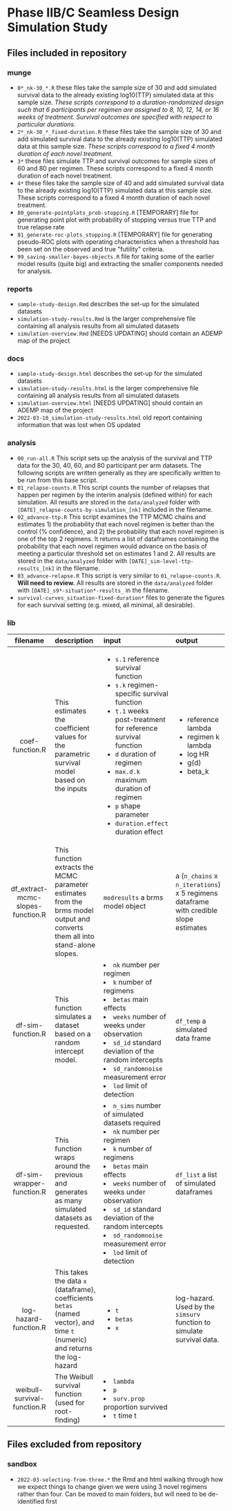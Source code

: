 # Phase IIB/C Seamless Design Simulation Study

## Files included in repository

### munge

+ `0*_nk-30_*.R` these files take the sample size of 30 and add simulated survival data to the already existing log10(TTP) simulated data at this sample size. *These scripts correspond to a duration-randomized design such that 6 participants per regimen are assigned to 8, 10, 12, 14, or 16 weeks of treatment. Survival outcomes are specified with respect to particular durations.*  
+ `2*_nk-30_*_fixed-duration.R` these files take the sample size of 30 and add simulated survival data to the already existing log10(TTP) simulated data at this sample size. *These scripts correspond to a fixed 4 month duration of each novel treatment.* 
+ `3*` these files simulate TTP and survival outcomes for sample sizes of 60 and 80 per regimen. These scripts correspond to a fixed 4 month duration of each novel treatment.
+ `4*` these files take the sample size of 40 and add simulated survival data to the already existing log10(TTP) simulated data at this sample size. These scripts correspond to a fixed 4 month duration of each novel treatment.
+ `80_generate-pointplots_prob-stopping.R` [TEMPORARY] file for generating point plot with probability of stopping versus true TTP and true relapse rate
+ `81_generate-roc-plots_stopping.R` [TEMPORARY] file for generating pseudo-ROC plots with operating characteristics when a threshold has been set on the observed and true "futility" criteria.
+ `99_saving-smaller-bayes-objects.R` file for taking some of the earlier model results (quite big) and extracting the smaller components needed for analysis.

### reports

+ `sample-study-design.Rmd` describes the set-up for the simulated datasets
+ `simulation-study-results.Rmd` is the larger comprehensive file containing all analysis results from all simulated datasets
+ `simulation-overview.Rmd` [NEEDS UPDATING] should contain an ADEMP map of the project

### docs

+ `sample-study-design.html` describes the set-up for the simulated datasets
+ `simulation-study-results.html` is the larger comprehensive file containing all analysis results from all simulated datasets
+ `simulation-overview.html` [NEEDS UPDATING] should contain an ADEMP map of the project
+ `2022-03-10_simulation-study-results.html` old report containing information that was lost when OS updated

### analysis

+ `00_run-all.R` This script sets up the analysis of the survival and TTP data for the 30, 40, 60, and 80 participant per arm datasets. The following scripts are written generally as they are specifically written to be run from this base script.
+ `01_relapse-counts.R` This script counts the number of relapses that happen per regimen by the interim analysis (defined within) for each simulation. All results are stored in the `data/analyzed` folder with `[DATE]_relapse-counts-by-simulation_[nk]` included in the filename.
+ `02_advance-ttp.R` This script examines the TTP MCMC chains and estimates 1) the probability that each novel regimen is better than the control (% confidence), and 2) the probability that each novel regimen is one of the top 2 regimens. It returns a list of dataframes containing the probability that each novel regimen would advance on the basis of meeting a particular threshold set on estimates 1 and 2. All results are stored in the `data/analyzed` folder with `[DATE]_sim-level-ttp-results_[nk]` in the filename.
+ `03_advance-relapse.R` This script is very similar to `01_relapse-counts.R`. **Will need to review.** All results are stored in the `data/analyzed` folder with `[DATE]_s9*-situation*-results_` in the filename.
+ `survival-curves_situation-fixed-duration*` files to generate the figures for each survival setting (e.g. mixed, all minimal, all desirable).

### lib

| filename | description | input | output | 
|:--------:|:------------|:------|:-------|
|coef-function.R | This estimates the coefficient values for the parametric survival model based on the inputs | <ul><li>`s.1` reference survival function</li><li>`s.k` regimen-specific survival function</li><li>`t.1` weeks post-treatment for reference survival function</li><li>`d` duration of regimen</li><li>`max.d.k` maximum duration of regimen</li><li>`p` shape parameter</li><li>`duration.effect` duration effect</li></ul> | <ul><li>reference lambda</li><li>regimen k lambda</li><li>log HR</li><li>g(d)</li><li>beta_k</li></ul> |
| df_extract-mcmc-slopes-function.R | This function extracts the MCMC parameter estimates from the brms model output and converts them all into stand-alone slopes. | `modresults` a brms model object | a (`n_chains` x `n_iterations`) x 5 regimens dataframe with credible slope estimates |
| df-sim-function.R | This function simulates a dataset based on a random intercept model. | <li>`nk` number per regimen </li><li> `k` number of regimens </li><li> `betas` main effects </li><li> `weeks` number of weeks under observation </li><li> `sd_id` standard deviation of the random intercepts </li><li> `sd_randomnoise` measurement error </li><li> `lod` limit of detection | `df_temp` a simulated data frame |
| df-sim-wrapper-function.R | This function wraps around the previous and generates as many simulated datasets as requested. | <li> `n_sims` number of simulated datasets required </li><li>`nk` number per regimen </li><li> `k` number of regimens </li><li> `betas` main effects </li><li> `weeks` number of weeks under observation </li><li> `sd_id` standard deviation of the random intercepts </li><li> `sd_randomnoise` measurement error </li><li> `lod` limit of detection | `df_list` a list of simulated dataframes |
|log-hazard-function.R | This takes the data `x` (dataframe), coefficients `betas` (named vector), and time `t` (numeric) and returns the log-hazard |  <ul><li>`t`</li><li>`betas`</li><li>`x`</li></ul> | log-hazard. Used by the `simsurv` function to simulate survival data.| 
| weibull-survival-function.R | The Weibull survival function (used for root-finding) | <li>`lambda`</li><li> `p`  </li><li> `surv.prop` proportion survived </li><li> `t` time t | |

## Files excluded from repository

### sandbox

+ `2022-03-selecting-from-three.*` the Rmd and html walking through how we expect things to change given we were using 3 novel regimens rather than four. Can be moved to main folders, but will need to be de-identified first

